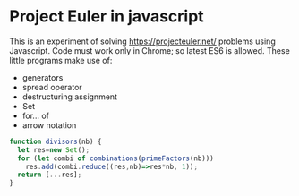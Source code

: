 # Project Euler in javascript

This is an experiment of solving https://projecteuler.net/ problems using Javascript. Code must work only in Chrome; so latest ES6 is allowed. These little programs make use of:

* generators
* spread operator
* destructuring assignment
* Set
* for... of
* arrow notation

```javascript
function divisors(nb) {
  let res=new Set();
  for (let combi of combinations(primeFactors(nb)))
    res.add(combi.reduce((res,nb)=>res*nb, 1));
  return [...res];
}
```
